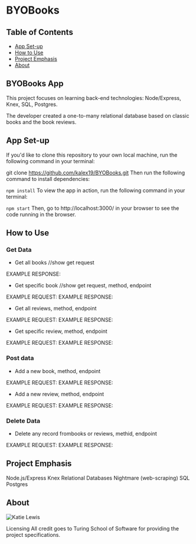 # BYOBooks

## Table of Contents
* [App Set-up](#App-Set-up)
* [How to Use](#How-to-Use)
* [Project Emphasis](#Project-Emphasis)
* [About](#About)

## BYOBooks App
This project focuses on learning back-end technologies: Node/Express, Knex, SQL, Postgres.

The developer created a one-to-many relational database based on classic books and the book reviews.

## App Set-up
If you'd like to clone this repository to your own local machine, run the following command in your terminal:

git clone https://github.com/kalex19/BYOBooks.git
Then run the following command to install dependencies:

`npm install`
To view the app in action, run the following command in your terminal:

`npm start`
Then, go to http://localhost:3000/ in your browser to see the code running in the browser.

## How to Use

### Get Data
* Get all books
//show get request

EXAMPLE RESPONSE:

* Get specific book
//show get request, method, endpoint

EXAMPLE REQUEST:
EXAMPLE RESPONSE:
    
    
* Get all reviews, method, endpoint

EXAMPLE REQUEST:
EXAMPLE RESPONSE:

* Get specific review, method, endpoint

EXAMPLE REQUEST:
EXAMPLE RESPONSE:
 
 
### Post data
* Add a new book, method, endpoint

EXAMPLE REQUEST:
EXAMPLE RESPONSE:


* Add a new review, method, endpoint

EXAMPLE REQUEST:
EXAMPLE RESPONSE:


### Delete Data
* Delete any record frombooks or reviews, methid, endpoint

EXAMPLE REQUEST:
EXAMPLE RESPONSE:


## Project Emphasis

 Node.js/Express
 Knex
 Relational Databases
 Nightmare (web-scraping)
 SQL
 Postgres
 
 
## About

![Katie Lewis](github.com/kalex19)

Licensing
All credit goes to Turing School of Software for providing the project specifications.
